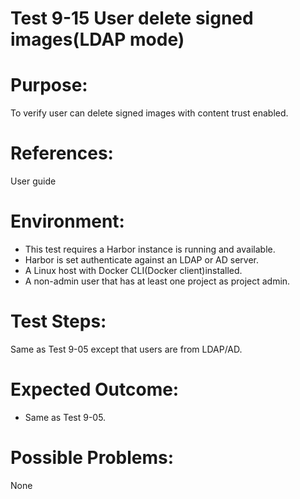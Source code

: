 Test 9-15 User delete signed images(LDAP mode)
=======

# Purpose:

To verify user can delete signed images with content trust enabled.

# References:
User guide

# Environment:

* This test requires a Harbor instance is running and available.  
* Harbor is set authenticate against an LDAP or AD server.  
* A Linux host with Docker CLI(Docker client)installed.  
* A non-admin user that has at least one project as project admin.

# Test Steps:

Same as Test 9-05 except that users are from LDAP/AD.

# Expected Outcome:

* Same as Test 9-05.

# Possible Problems:
None
